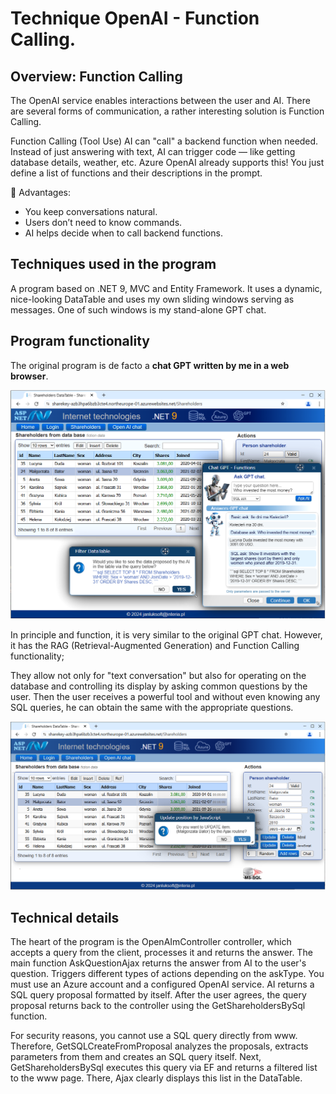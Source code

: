 # Technique OpenAI - Function Calling.	


## Overview: Function Calling

The OpenAI service enables interactions between the user and AI. There are several forms of communication, a rather interesting solution is Function Calling.

Function Calling (Tool Use) AI can "call" a backend function when needed. Instead of just answering with text, AI can trigger code — like getting database details, weather, etc.	Azure OpenAI already supports this! You just define a list of functions and their descriptions in the prompt.

🔹 Advantages:
 - You keep conversations natural.
 - Users don’t need to know commands.
 - AI helps decide when to call backend functions.

## Techniques used in the program

A program based on .NET 9, MVC and Entity Framework. It uses a dynamic, nice-looking DataTable and uses my own sliding windows serving as messages. One of such windows is my stand-alone GPT chat.

## Program functionality

The original program is de facto a <b>chat GPT written by me in a web browser</b>. 

<img src="media/OpenAI_my_chat_GPT_07.png"/>

In principle and function, it is very similar to the original GPT chat. However, it has the RAG (Retrieval-Augmented Generation) and Function Calling functionality;

They allow not only for "text conversation" but also for operating on the database and controlling its display by asking common questions by the user. Then the user receives a powerful tool and without even knowing any SQL queries, he can obtain the same with the appropriate questions.

<img src="media/App_Shareholders_Update.png"/>

## Technical details

The heart of the program is the OpenAImController controller, which accepts a query from the client, processes it and returns the answer. The main function AskQuestionAjax returns the answer from AI to the user's question. Triggers different types of actions depending on the askType. You must use an Azure account and a configured OpenAI service. AI returns a SQL query proposal formatted by itself. After the user agrees, the query proposal returns back to the controller using the GetShareholdersBySql function.

For security reasons, you cannot use a SQL query directly from www. Therefore, GetSQLCreateFromProposal analyzes the proposals, extracts parameters from them and creates an SQL query itself. Next, GetShareholdersBySql executes this query via EF and returns a filtered list to the www page. There, Ajax clearly displays this list in the DataTable.

